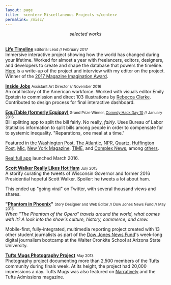 ```yaml
---
layout: page
title:  <center> Miscellaneous Projects </center>
permalink: /misc/
---
```


<center><i>selected works</i></center>  
<br>    


**[Life Timeline](https://www.theatlantic.com/timeline/)** <small>Editorial Lead // February 2017</small>  
Immersive interactive project showing how the world has changed during your lifetime. Worked for almost a year with freelancers, editors, designers, and developers to create and shape the database that powers the timeline. [Here](http://www.thedrum.com/news/2017/03/01/how-the-atlantic-created-personalized-timeline-your-life) is a write-up of the project and interview with my editor on the project. Winner of the [2017 Magazine Imagination Award](http://www.magazine.org/events/past-events/imagination-awards-2017).   

**[Inside Jobs](https://www.theatlantic.com/projects/inside-jobs/)** <small>Assistant Art Director // November 2016</small>  
An oral history of the American workforce. Worked with visuals editor Emily Epstein to commission and direct 103 illustrations by [Rebecca Clarke](http://rebeccaclarke.info). Contributed to design process for final interactive dashboard.  

**[EquiTable (formerly Equipay)](http://www.equitableapp.com/)** <small>Grand Prize Winner, <a href="http://www.comedyhackday.org/demosmade/2016/1/28/equipay">Comedy Hack Day 10</a> // January 2016</small>    
Bill splitting app to split the bill fairly. No really, *fairly*. Uses Bureau of Labor Statistics information to split bills among people in order to compensate for to systemic inequality. "Reparations, one meal at a time."   

Featured in [the Washington Post](https://www.washingtonpost.com/news/wonk/wp/2016/02/08/the-fairest-and-funniest-way-to-split-the-dinner-bill/), [The Atlantic](http://www.theatlantic.com/notes/2016/02/want-to-pay-reparations-in-your-own-life-theres-an-app-for-that/460281/), [NPR](https://twitter.com/planetmoney/status/695708303180099584), [Quartz](http://qz.com/632803/would-you-use-an-app-that-splits-your-restaurant-bill-by-privilege/), [Huffington Post](http://www.huffingtonpost.com/entry/finally-an-app-that-splits-the-bill-so-that-white-men-pay-more_us_56d06dfae4b0871f60eb1181), [Mic](http://mic.com/articles/137083/this-app-promises-to-solve-the-wage-gap-when-it-s-time-to-pay-the-restaurant-bill#.bDbC2HQ64), [New York Magazine](http://nymag.com/thecut/2016/03/equitable-app-makes-men-pay.html), [TIME](http://time.com/money/4249664/equitable-app-wage-discrimination/), and [Complex News](http://www.complex.com/life/2016/02/pay-reparations-with-equipay-the-app-that-splits-bills-according-to-privilege), among [others](http://equitableapp.com/).   

[Real full app](https://itunes.apple.com/us/app/equitable/id1089633422?ls=1&mt=8) launched March 2016.  

**[Scott Walker Really Likes Hot Ham](https://storify.com/GrahamStarr/scott-walker-really-likes-hot-ham)**  <small>July 2015</small>    
  A storify curating the tweets of Wisconsin Governor and former 2016 Presidential hopeful Scott Walker. Spoiler: he tweets a lot about ham.

  This ended up "going viral" on Twitter, with several thousand views and shares.  

**"[Phantom in Phoenix](http://djnf.atavist.com/)"** <small>Story Designer and Web Editor // Dow Jones News Fund // May 2015</small>     
  *When "The Phantom of the Opera" travels around the world, what comes with it? A look into the show's culture, history, commerce, and crew.*
  
  Mobile-first, fully-integrated, multimedia reporting project created with 13 other student journalists as part of the [Dow Jones News Fund](http://www.newsfund.org)'s week-long digital journalism bootcamp at the Walter Cronkite School at Arizona State University.   

**[Tufts Mugs Photography Project](http://www.facebook.com/tuftsmugs)**  <small>May 2013</small>    
  Photography project documenting more than 2,500 members of the Tufts community during finals week. At its height, the project had 20,000 impressions a day. Tufts Mugs was also featured on [Narratively](http://narrative.ly/stories/wipe-that-final-off-your-face/) and the Tufts Admissions magazine.  
  
  
